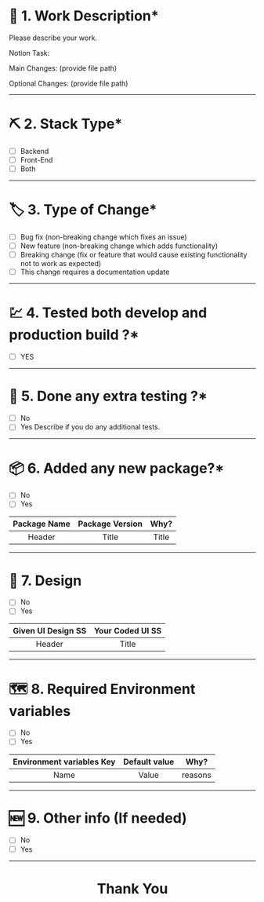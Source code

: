 # 📜 1. Work Description\*

Please describe your work.

Notion Task:

Main Changes: (provide file path)

Optional Changes: (provide file path)

---

# ⛏️ 2. Stack Type\*

- [ ] Backend
- [ ] Front-End
- [ ] Both

---

# 🏷️ 3. Type of Change\*

- [ ] Bug fix (non-breaking change which fixes an issue)
- [ ] New feature (non-breaking change which adds functionality)
- [ ] Breaking change (fix or feature that would cause existing functionality not to work as expected)
- [ ] This change requires a documentation update

---

# 💹 4. Tested both develop and production build ?\*

- [ ] YES
<!-- - [ ] NO -->

---

# 🧪 5. Done any extra testing ?\*

- [ ] No
- [ ] Yes
      Describe if you do any additional tests.

---

# 📦 6. Added any new package?\*

- [ ] No
- [ ] Yes

| Package Name | Package Version | Why?  |
| :----------: | :-------------: | :---: |
|    Header    |      Title      | Title |

---

# 🚩 7. Design

- [ ] No
- [ ] Yes

| Given UI Design SS | Your Coded UI SS |
| :----------------: | :--------------: |
|       Header       |      Title       |

---

# 🗺️ 8. Required Environment variables

- [ ] No
- [ ] Yes

| Environment variables Key | Default value |  Why?   |
| :-----------------------: | :-----------: | :-----: |
|           Name            |     Value     | reasons |

---

# 🆕 9. Other info (If needed)

- [ ] No
- [ ] Yes

---

<h1 align="center">
  Thank You
</h1>
